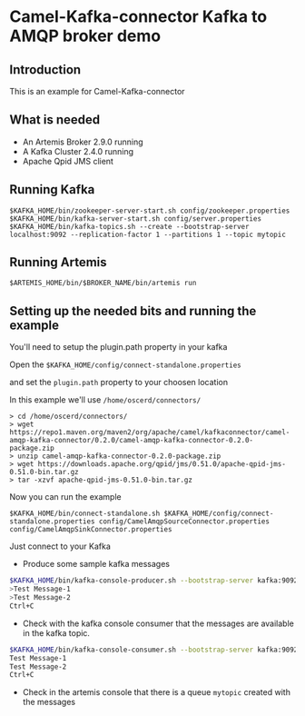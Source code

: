 # Camel-Kafka-connector Kafka to AMQP broker demo

## Introduction

This is an example for Camel-Kafka-connector

## What is needed

- An Artemis Broker 2.9.0 running
- A Kafka Cluster 2.4.0 running 
- Apache Qpid JMS client

## Running Kafka

```
$KAFKA_HOME/bin/zookeeper-server-start.sh config/zookeeper.properties
$KAFKA_HOME/bin/kafka-server-start.sh config/server.properties
$KAFKA_HOME/bin/kafka-topics.sh --create --bootstrap-server localhost:9092 --replication-factor 1 --partitions 1 --topic mytopic
```

## Running Artemis

```
$ARTEMIS_HOME/bin/$BROKER_NAME/bin/artemis run
```

## Setting up the needed bits and running the example

You'll need to setup the plugin.path property in your kafka

Open the `$KAFKA_HOME/config/connect-standalone.properties`

and set the `plugin.path` property to your choosen location

In this example we'll use `/home/oscerd/connectors/`

```
> cd /home/oscerd/connectors/
> wget https://repo1.maven.org/maven2/org/apache/camel/kafkaconnector/camel-amqp-kafka-connector/0.2.0/camel-amqp-kafka-connector-0.2.0-package.zip
> unzip camel-amqp-kafka-connector-0.2.0-package.zip
> wget https://downloads.apache.org/qpid/jms/0.51.0/apache-qpid-jms-0.51.0-bin.tar.gz
> tar -xzvf apache-qpid-jms-0.51.0-bin.tar.gz
```

Now you can run the example

```
$KAFKA_HOME/bin/connect-standalone.sh $KAFKA_HOME/config/connect-standalone.properties config/CamelAmqpSourceConnector.properties config/CamelAmqpSinkConnector.properties
```

Just connect to your Kafka 
- Produce some sample kafka messages
```bash
$KAFKA_HOME/bin/kafka-console-producer.sh --bootstrap-server kafka:9092 --topic mytopic
>Test Message-1
>Test Message-2
Ctrl+C
```
- Check with the kafka console consumer that the messages are available in the kafka topic.
```bash
$KAFKA_HOME/bin/kafka-console-consumer.sh --bootstrap-server kafka:9092 --topic mytopic --from-beginning
Test Message-1
Test Message-2
Ctrl+C
```
- Check in the artemis console that there is a queue `mytopic` created with the messages 
